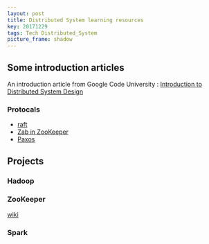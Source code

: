 ```yaml
---
layout: post
title: Distributed System learning resources
key: 20171229
tags: Tech Distributed_System
picture_frame: shadow
---
```


## Some introduction articles
An introduction article from Google Code University : [Introduction to Distributed System Design](http://www.hpcs.cs.tsukuba.ac.jp/~tatebe/lecture/h23/dsys/dsd-tutorial.html)

### Protocals

 * [raft](https://raft.github.io/)
 * [Zab in ZooKeeper](https://cwiki.apache.org/confluence/display/ZOOKEEPER/Zab1.0)
 * [Paxos](https://en.wikipedia.org/wiki/Paxos_(computer_science))

## Projects

### Hadoop

### ZooKeeper

[wiki](https://cwiki.apache.org/confluence/display/ZOOKEEPER/Index)

### Spark

